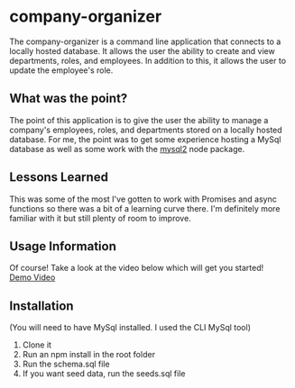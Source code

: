 # company-organizer
The company-organizer is a command line application that connects to a locally hosted database. It allows the user the ability to create and view departments, roles, and employees. In addition to this, it allows the user to update the employee's role.

## What was the point?
The point of this application is to give the user the ability to manage a company's employees, roles, and departments stored on a locally hosted database. For me, the point was to get some experience hosting a MySql database as well as some work with the <a href="https://github.com/sidorares/node-mysql2">mysql2</a> node package.

## Lessons Learned
This was some of the most I've gotten to work with Promises and async functions so there was a bit of a learning curve there. I'm definitely more familiar with it but still plenty of room to improve.

## Usage Information
Of course! Take a look at the video below which will get you started!\
<a href="">Demo Video</a>

## Installation
(You will need to have MySql installed. I used the CLI MySql tool)
1. Clone it
2. Run an npm install in the root folder
3. Run the schema.sql file
4. If you want seed data, run the seeds.sql file